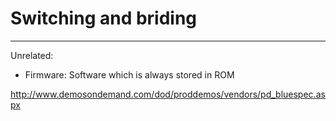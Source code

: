 # Switching and briding




- - -

Unrelated: 
- Firmware: Software which is always stored in ROM


http://www.demosondemand.com/dod/proddemos/vendors/pd_bluespec.aspx